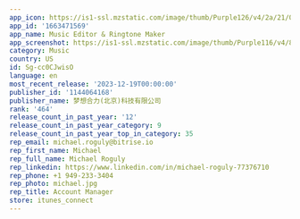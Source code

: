```yaml
---
app_icon: https://is1-ssl.mzstatic.com/image/thumb/Purple126/v4/2a/21/08/2a21089c-0390-dcc0-a20c-c00911b4af0f/AppIcon-0-1x_U007emarketing-0-7-0-85-220.png/1024x1024bb.png
app_id: '1663471569'
app_name: Music Editor & Ringtone Maker
app_screenshot: https://is1-ssl.mzstatic.com/image/thumb/Purple116/v4/8c/4c/d4/8c4cd43d-5a69-0a5c-3148-54620b0b22fd/43b718ec-488e-4af6-9bf2-5e1bc435f80a_Ios_U97f3_U9891_U8be6_U60c5_U9875_U622a_U56fe__U753b_U677f_1__U526f_U672c_12.jpg/1284x2778bb.png
category: Music
country: US
id: Sg-cc0CJwisO
language: en
most_recent_release: '2023-12-19T00:00:00'
publisher_id: '1144064168'
publisher_name: 梦想合力(北京)科技有限公司
rank: '464'
release_count_in_past_year: '12'
release_count_in_past_year_category: 9
release_count_in_past_year_top_in_category: 35
rep_email: michael.roguly@bitrise.io
rep_first_name: Michael
rep_full_name: Michael Roguly
rep_linkedin: https://www.linkedin.com/in/michael-roguly-77376710
rep_phone: +1 949-233-3404
rep_photo: michael.jpg
rep_title: Account Manager
store: itunes_connect
---
```

